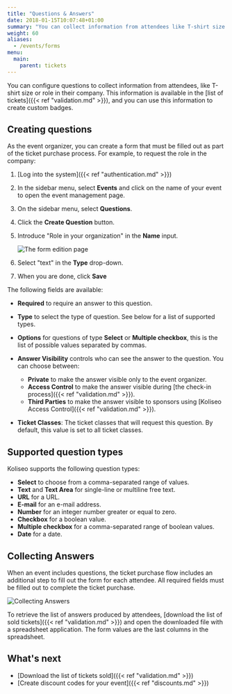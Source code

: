 ```yaml
---
title: "Questions & Answers"
date: 2018-01-15T10:07:48+01:00
summary: "You can collect information from attendees like T-shirt size or role in their company."
weight: 60
aliases:
  - /events/forms
menu:
  main:
    parent: tickets
---
```


You can configure questions to collect information from attendees, like T-shirt size or role in their company. This information is available in the [list of tickets]({{< ref "validation.md" >}}), and you can use this information to create custom badges.

## Creating questions

As the event organizer, you can create a form that must be filled out as part of the ticket purchase process. For example, to request the role in the company:

1. [Log into the system]({{< ref "authentication.md" >}})
1. In the sidebar menu, select **Events** and click on the name of your event to open the event management page.
1. On the sidebar menu, select **Questions**.
1. Click the **Create Question** button.
1. Introduce "Role in your organization" in the **Name** input.

   ![The form edition page](/img/screenshots/events/questions-edit.avif)

1. Select "text" in the **Type** drop-down.
1. When you are done, click **Save**

The following fields are available:

- **Required** to require an answer to this question.
- **Type** to select the type of question. See below for a list of supported types.
- **Options** for questions of type **Select** or **Multiple checkbox**, this is the list of possible values separated by commas.
- **Answer Visibility** controls who can see the answer to the question. You can choose between:

  - **Private** to make the answer visible only to the event organizer.
  - **Access Control** to make the answer visible during [the check-in process]({{< ref "validation.md" >}}).
  - **Third Parties** to make the answer visible to sponsors using [Koliseo Access Control]({{< ref "validation.md" >}}).

- **Ticket Classes**: The ticket classes that will request this question. By default, this value is set to all ticket classes.

## Supported question types

Koliseo supports the following question types:

- **Select** to choose from a comma-separated range of values.
- **Text** and **Text Area** for single-line or multiline free text.
- **URL** for a URL.
- **E-mail** for an e-mail address.
- **Number** for an integer number greater or equal to zero.
- **Checkbox** for a boolean value.
- **Multiple checkbox** for a comma-separated range of boolean values.
- **Date** for a date.

## Collecting Answers

When an event includes questions, the ticket purchase flow includes an additional step to fill out the form for each attendee. All required fields must be filled out to complete the ticket purchase.

![Collecting Answers](/img/screenshots/events/answers-edit.avif)

To retrieve the list of answers produced by attendees, [download the list of sold tickets]({{< ref "validation.md" >}}) and open the downloaded file with a spreadsheet application. The form values are the last columns in the spreadsheet.

## What's next

- [Download the list of tickets sold]({{< ref "validation.md" >}})
- [Create discount codes for your event]({{< ref "discounts.md" >}})
